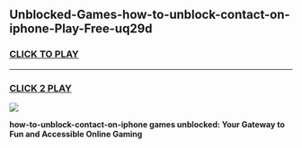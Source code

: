 
## Unblocked-Games-how-to-unblock-contact-on-iphone-Play-Free-uq29d
<h3>
<a href="https://premium76.site?title=how-to-unblock-contact-on-iphone&ref=21A">CLICK TO PLAY</a></h3>
<hr>

<h3>
<a href="https://premium76.site?title=how-to-unblock-contact-on-iphone&ref=21A">CLICK 2 PLAY</a>
  
</h3>

<a href="https://premium76.site?title=how-to-unblock-contact-on-iphone&ref=21A"><img src="https://clearcache.store/games.png"></a>


**how-to-unblock-contact-on-iphone games unblocked: Your Gateway to Fun and Accessible Online Gaming**
